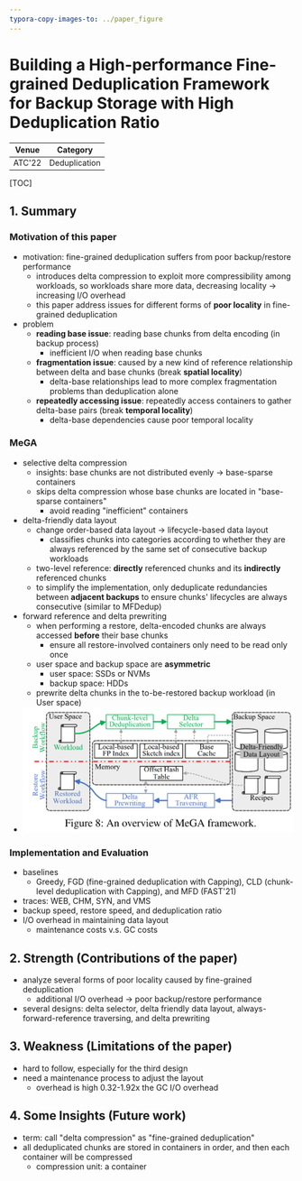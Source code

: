```yaml
---
typora-copy-images-to: ../paper_figure
---
```

# Building a High-performance Fine-grained Deduplication Framework for Backup Storage with High Deduplication Ratio

|           Venue            |       Category       |
| :------------------------: | :------------------: |
| ATC'22 | Deduplication |
[TOC]

## 1. Summary
### Motivation of this paper

- motivation: fine-grained deduplication suffers from poor backup/restore performance
  - introduces delta compression to exploit more compressibility among workloads, so workloads share more data, decreasing locality -> increasing I/O overhead
  - this paper address issues for different forms of **poor locality** in fine-grained deduplication
- problem
  - **reading base issue**: reading base chunks from delta encoding (in backup process)
    - inefficient I/O when reading base chunks
  - **fragmentation issue**: caused by a new kind of reference relationship between delta and base chunks (break **spatial locality**)
    - delta-base relationships lead to more complex fragmentation problems than deduplication alone
  - **repeatedly accessing issue**: repeatedly access containers to gather delta-base pairs (break **temporal locality**)
    - delta-base dependencies cause poor temporal locality

### MeGA

- selective delta compression
  - insights: base chunks are not distributed evenly -> base-sparse containers
  - skips delta compression whose base chunks are located in "base-sparse containers"
    - avoid reading "inefficient" containers
- delta-friendly data layout
  - change order-based data layout -> lifecycle-based data layout
    - classifies chunks into categories according to whether they are always referenced by the same set of consecutive backup workloads
  - two-level reference: **directly** referenced chunks and its **indirectly** referenced chunks
  - to simplify the implementation, only deduplicate redundancies between **adjacent backups** to ensure chunks' lifecycles are always consecutive (similar to MFDedup)
- forward reference and delta prewriting
  - when performing a restore, delta-encoded chunks are always accessed **before** their base chunks
    - ensure all restore-involved containers only need to be read only once
  - user space and backup space are **asymmetric**
    - user space: SSDs or NVMs
    - backup space: HDDs
  - prewrite delta chunks in the to-be-restored backup workload (in User space)
- ![image-20220912232446270](..\paper_figure\image-20220912232446270.png)

### Implementation and Evaluation

- baselines
  - Greedy, FGD (fine-grained deduplication with Capping), CLD (chunk-level deduplication with Capping), and MFD (FAST'21)
- traces: WEB, CHM, SYN, and VMS
- backup speed, restore speed, and deduplication ratio
- I/O overhead in maintaining data layout
  - maintenance costs v.s. GC costs

## 2. Strength (Contributions of the paper)

- analyze several forms of poor locality caused by fine-grained deduplication
  - additional I/O overhead -> poor backup/restore performance
- several designs: delta selector, delta friendly data layout, always-forward-reference traversing, and delta prewriting 

## 3. Weakness (Limitations of the paper)

- hard to follow, especially for the third design
- need a maintenance process to adjust the layout
  - overhead is high 0.32-1.92x the GC I/O overhead

## 4. Some Insights (Future work)

- term: call "delta compression" as "fine-grained deduplication"
- all deduplicated chunks are stored in containers in order, and then each container will be compressed
  - compression unit: a container

